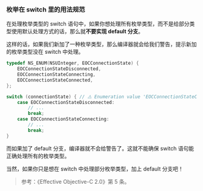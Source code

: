 ### 枚举在 switch 里的用法规范

在处理枚举类型的 switch 语句中，如果你想处理所有枚举类型，而不是给部分类型使用默认处理方式的话，那么就**不要实现 default 分支**。

这样的话，如果我们新加了一种枚举类型，那么编译器就会给我们警告，提示新加的枚举类型没在 switch 中处理。

```objectivec
typedef NS_ENUM(NSUInteger, EOCConnectionState) {
    EOCConnectionStateDisconnected,
    EOCConnectionStateConnecting,
    EOCConnectionStateConnected,
};

switch (connectionState) { // ⚠️ Enumeration value 'EOCConnectionStateConnected' not handled in switch
    case EOCConnectionStateDisconnected:
        // ...
        break;
    case EOCConnectionStateConnecting:
        // ...
        break;
}
```

而如果加了 default 分支，编译器就不会给警告了。这就不能确保 switch 语句能正确处理所有的枚举类型。

当然，如果你只是想在 switch 中处理部分枚举类型，加上 default 分支吧！

> 参考：《Effective Objective-C 2.0》第 5 条。
